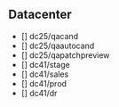 ## Datacenter
- [] dc25/qacand
- [] dc25/qaautocand
- [] dc25/qapatchpreview
- [] dc41/stage
- [] dc41/sales
- [] dc41/prod
- [] dc41/dr

